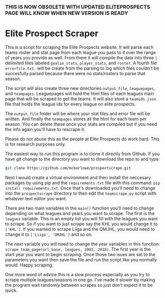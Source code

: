 ### THIS IS NOW OBSOLETE WITH UPDATED ELITEPROSPECTS PAGE WILL KNOW WHEN NEW VERSION IS READY
# Elite Prospect Scraper

This is a script for scraping the Elite Prospects website. It will parse
each teams roster and stat page from each league you pass to it over the
range of years you provide as well. From there it will compile the data
into three `|` delimited files labeled `goalie_stats`, `player_stats`,
and `roster`. A fourth file `errorfile.txt.` will be create from the parsing
to log which files couldn't be succesfully parsed because there were
no stats/rosters to parse that season.

The script will also create three new directories `output_file`,
`leaguepages`, and `teampages`. Leaguepages will hold the html files
of each leagues main page that will be scraped to get the teams. It will also
store a `teamids.json` file that holds the league ids for every league on
elite prospects.

The `output_file` folder will be where your stat files and
error file will be written. And finally the `teampages` stores all the html
for each team per season. You can delete these once your stats are compiled
but if you need the info again you'll have to rescrape it.

Please do not abuse this as the people at Elite Prospects do work hard. This
is for research purposes only.

The easiest way to run this program is to clone it directly from
Github. If you have git change to the directory you want to download the
repo to and type:

```bash
git clone https://github.com/mcbarlowe/prospectscrape.git
```
Next I would create a virtual environment and then install the neccesary packages
by using pip and the `requirements.txt` file with this command: `pip install requirements.txt`.
Once that's downloaded you'll need to change into the `prospectscrape` directory to then edit
the `teamscrape.py` script with whatever text editor you want.

There are two main variables in the `main()` function you'll need
to change depending on what leagues and years you want to scrape. The
first is the `leagues` variable. This is an empty list you will fill with
the leagues you want to scrape. So if you want to just scrape say the
KHL you would change it to `['KHL']`. If you wanted to scrape Liiga
and the QMJHL, you would need to change it to `['Liiga', 'QMJHL']` and
so on.

The next variable you will need to change the year variables in this
function: `scrape_team_page(url_base, leagues, 2003, 2018)`. The first year
is the start year you want to begin scraping. Once those two isues are
set to the parameters you want then save the file and run the script like
you normally would. Happy scraping.

One more word of advice this is a slow process especially as you try to scrape multiple
leagues/seasons in one go. I've made it slower by making the program wait randomly
between scrapes so just don't expect it to be quick.



